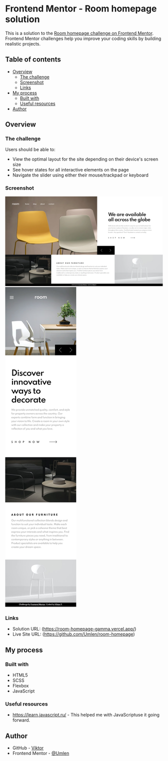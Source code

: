 # Frontend Mentor - Room homepage solution

This is a solution to the [Room homepage challenge on Frontend Mentor](https://www.frontendmentor.io/challenges/room-homepage-BtdBY_ENq). Frontend Mentor challenges help you improve your coding skills by building realistic projects. 

## Table of contents

- [Overview](#overview)
  - [The challenge](#the-challenge)
  - [Screenshot](#screenshot)
  - [Links](#links)
- [My process](#my-process)
  - [Built with](#built-with)
  - [Useful resources](#useful-resources)
- [Author](#author)

## Overview

### The challenge

Users should be able to:

- View the optimal layout for the site depending on their device's screen size
- See hover states for all interactive elements on the page
- Navigate the slider using either their mouse/trackpad or keyboard

### Screenshot

![](./screenshots/room-homepage-1440.png)
![](./screenshots/room-homepage-375.png)

### Links

- Solution URL: (https://room-homepage-gamma.vercel.app/)
- Live Site URL: (https://github.com/Umlen/room-homepage)

## My process

### Built with

- HTML5
- SCSS
- Flexbox
- JavaScript

### Useful resources

- https://learn.javascript.ru/ - This helped me with JavaScriptuse it going forward.

## Author

- GitHub - [Viktor](https://github.com/Umlen)
- Frontend Mentor - [@Umlen](https://www.frontendmentor.io/profile/Umlen)